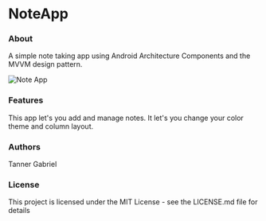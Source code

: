 # NoteApp

### About 
A simple note taking app using Android Architecture Components and the MVVM design pattern.

![Note App](https://gabriel-tanner.firebaseapp.com/images/notes-thumbnail.png)

### Features
This app let's you add and manage notes. It let's you change your color theme and column layout. 

### Authors
Tanner Gabriel

### License
This project is licensed under the MIT License - see the LICENSE.md file for details
